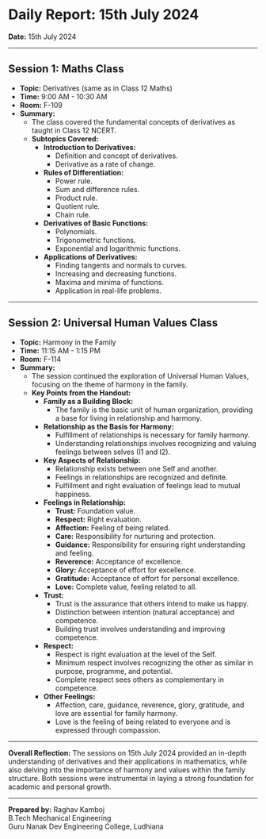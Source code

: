 # Daily Report: 15th July 2024

**Date:** 15th July 2024

---

## Session 1: Maths Class
- **Topic:** Derivatives (same as in Class 12 Maths)
- **Time:** 9:00 AM - 10:30 AM
- **Room:** F-109
- **Summary:**
  - The class covered the fundamental concepts of derivatives as taught in Class 12 NCERT.
  - **Subtopics Covered:**
    - **Introduction to Derivatives:**
      - Definition and concept of derivatives.
      - Derivative as a rate of change.
    - **Rules of Differentiation:**
      - Power rule.
      - Sum and difference rules.
      - Product rule.
      - Quotient rule.
      - Chain rule.
    - **Derivatives of Basic Functions:**
      - Polynomials.
      - Trigonometric functions.
      - Exponential and logarithmic functions.
    - **Applications of Derivatives:**
      - Finding tangents and normals to curves.
      - Increasing and decreasing functions.
      - Maxima and minima of functions.
      - Application in real-life problems.

---

## Session 2: Universal Human Values Class
- **Topic:** Harmony in the Family
- **Time:** 11:15 AM - 1:15 PM
- **Room:** F-114
- **Summary:**
  - The session continued the exploration of Universal Human Values, focusing on the theme of harmony in the family.
  - **Key Points from the Handout:**
    - **Family as a Building Block:**
      - The family is the basic unit of human organization, providing a base for living in relationship and harmony.
    - **Relationship as the Basis for Harmony:**
      - Fulfillment of relationships is necessary for family harmony.
      - Understanding relationships involves recognizing and valuing feelings between selves (I1 and I2).
    - **Key Aspects of Relationship:**
      - Relationship exists between one Self and another.
      - Feelings in relationships are recognized and definite.
      - Fulfillment and right evaluation of feelings lead to mutual happiness.
    - **Feelings in Relationship:**
      - **Trust:** Foundation value.
      - **Respect:** Right evaluation.
      - **Affection:** Feeling of being related.
      - **Care:** Responsibility for nurturing and protection.
      - **Guidance:** Responsibility for ensuring right understanding and feeling.
      - **Reverence:** Acceptance of excellence.
      - **Glory:** Acceptance of effort for excellence.
      - **Gratitude:** Acceptance of effort for personal excellence.
      - **Love:** Complete value, feeling related to all.
    - **Trust:**
      - Trust is the assurance that others intend to make us happy.
      - Distinction between intention (natural acceptance) and competence.
      - Building trust involves understanding and improving competence.
    - **Respect:**
      - Respect is right evaluation at the level of the Self.
      - Minimum respect involves recognizing the other as similar in purpose, programme, and potential.
      - Complete respect sees others as complementary in competence.
    - **Other Feelings:**
      - Affection, care, guidance, reverence, glory, gratitude, and love are essential for family harmony.
      - Love is the feeling of being related to everyone and is expressed through compassion.

---

**Overall Reflection:**
The sessions on 15th July 2024 provided an in-depth understanding of derivatives and their applications in mathematics, while also delving into the importance of harmony and values within the family structure. Both sessions were instrumental in laying a strong foundation for academic and personal growth.

---

**Prepared by:**
Raghav Kamboj  
B.Tech Mechanical Engineering  
Guru Nanak Dev Engineering College, Ludhiana

